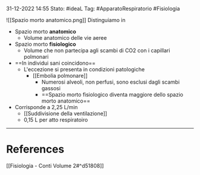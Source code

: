 31-12-2022 14:55
Stato: #ideaL 
Tag: #ApparatoRespiratorio #Fisiologia 

![[Spazio morto anatomico.png]]
Distinguiamo in
- Spazio morto **anatomico**
    - Volume anatomico delle vie aeree
- Spazio morto **fisiologico**
    - Volume che non partecipa agli scambi di CO2 con i capillari polmonari
- ==In individui sani coincidono==
    - L'eccezione si presenta in condizioni patologiche
        - [[Embolia polmonare]]
            - Numerosi alveoli, non perfusi, sono esclusi dagli scambi gassosi
            - ==Spazio morto fisiologico diventa maggiore dello spazio morto anatomico==
- Corrisponde a 2,25 L/min
    - [[Suddivisione della ventilazione]]
    - 0,15 L per atto respiratoiro

---
# References 
[[Fisiologia  - Conti Volume 2#^d51808]]
